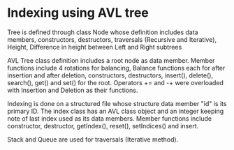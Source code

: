 # Indexing using AVL tree

  Tree is defined through class Node whose definition includes data members, constructors, destructors, traversals (Recursive and Iterative), Height, Difference in height between Left and Right subtrees

  AVL Tree class definition includes a root node as data member. 
  Member functions include 4 rotations for balancing, Balance functions each for after insertion and after deletion, constructors, destructors, insert(), delete(), search(), get() and set() for the root. 
  Operators += and -+ were overloaded with Insertion and Deletion as their functions.

  Indexing is done on a structured file whose structure data member "id" is its primary ID. The index class has an AVL class object and an integer keeping note of last index used as its data members. 
  Member functions include constructor, destructor, getIndex(), reset(), setIndices() and insert.

  Stack and Queue are used for traversals (Iterative method).
